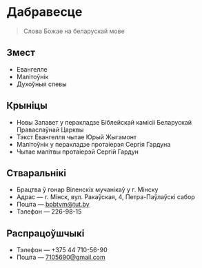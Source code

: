 # Дабравесце
> Слова Божае на беларускай мове

## Змест

* Евангелле
* Малітоўнік
* Духоўныя спевы  

## Крыніцы

* Новы Запавет у перакладзе Біблейскай камісіі Беларускай Праваслаўнай Царквы  
* Тэкст Евангелля чытае Юрый Жыгамонт  
* Малітоўнік у перакладзе протаіерэя Сергія Гардуна  
* Чытае малітвы протаіерэй Сергій Гардун  

## Стваральнікі

* Брацтва ў гонар Віленскіх мучанікаў у г. Мінску
* Адрас &mdash; г. Мінск, вул. Ракаўская, 4, Петра-Паўлаўскі сабор
* Пошта &mdash; bpbtvm@tut.by
* Тэлефон &mdash; 226-98-15


## Распрацоўшчыкі
* Тэлефон &mdash; +375 44 710-56-90
* Пошта &mdash; 7105690@gmail.com